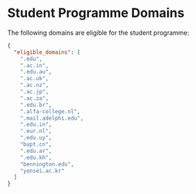 # Student Programme Domains

The following domains are eligible for the student programme:

```json
{
  "eligible_domains": [
    ".edu",
    ".ac.in",
    ".edu.au",
    ".ac.uk",
    ".ac.nz",
    ".ac.jp",
    ".ac.za",
    ".edu.br",
    ".alfa-college.nl",
    ".mail.adelphi.edu",
    ".edu.in",
    ".eur.nl",
    ".edu.uy",
    "bupt.cn",
    ".edu.ar",
    ".edu.kh",
    "bennington.edu",
    "yonsei.ac.kr"
  ]
}
